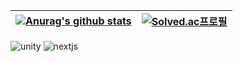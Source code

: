 

| <a href="https://github.com/project815/github-readme-stats"><img align="center" src="https://github-readme-stats.vercel.app/api?username=project815&show_icons=true&include_all_commits=true&theme=buefy&hide_border=true" alt="Anurag's github stats" /></a> |  <div>[![Solved.ac프로필](http://mazassumnida.wtf/api/v2/generate_badge?boj=ske3056)](https://solved.ac/ske3056)<div/> |
| ------------- | ------------- |






![unity](https://img.shields.io/badge/Unity-100000?style=for-the-badge&logo=unity&logoColor=white)
![nextjs](https://img.shields.io/badge/Next.js-000?logo=nextdotjs&logoColor=fff&style=for-the-badge)
